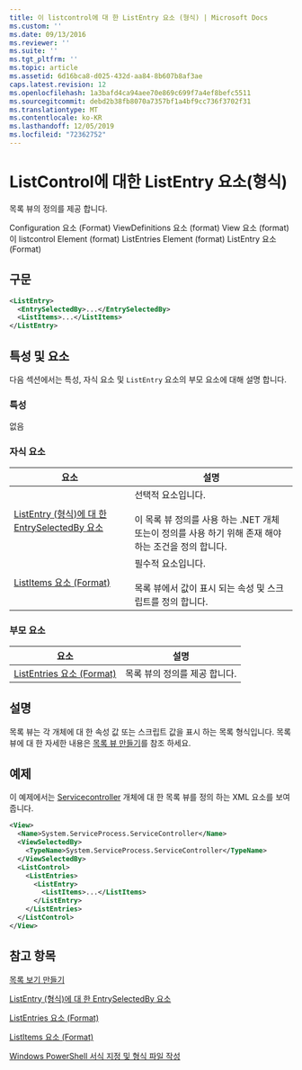 ```yaml
---
title: 이 listcontrol에 대 한 ListEntry 요소 (형식) | Microsoft Docs
ms.custom: ''
ms.date: 09/13/2016
ms.reviewer: ''
ms.suite: ''
ms.tgt_pltfrm: ''
ms.topic: article
ms.assetid: 6d16bca8-d025-432d-aa84-8b607b8af3ae
caps.latest.revision: 12
ms.openlocfilehash: 1a3bafd4ca94aee70e869c699f7a4ef8befc5511
ms.sourcegitcommit: debd2b38fb8070a7357bf1a4bf9cc736f3702f31
ms.translationtype: MT
ms.contentlocale: ko-KR
ms.lasthandoff: 12/05/2019
ms.locfileid: "72362752"
---
```

# <a name="listentry-element-for-listcontrol-format"></a>ListControl에 대한 ListEntry 요소(형식)

목록 뷰의 정의를 제공 합니다.

Configuration 요소 (Format) ViewDefinitions 요소 (format) View 요소 (format)이 listcontrol Element (format) ListEntries Element (format) ListEntry 요소 (Format)

## <a name="syntax"></a>구문

```xml
<ListEntry>
  <EntrySelectedBy>...</EntrySelectedBy>
  <ListItems>...</ListItems>
</ListEntry>
```

## <a name="attributes-and-elements"></a>특성 및 요소

다음 섹션에서는 특성, 자식 요소 및 `ListEntry` 요소의 부모 요소에 대해 설명 합니다.

### <a name="attributes"></a>특성

없음

### <a name="child-elements"></a>자식 요소

|요소|설명|
|-------------|-----------------|
|[ListEntry (형식)에 대 한 EntrySelectedBy 요소](./entryselectedby-element-for-listentry-for-listcontrol-format.md)|선택적 요소입니다.<br /><br /> 이 목록 뷰 정의를 사용 하는 .NET 개체 또는이 정의를 사용 하기 위해 존재 해야 하는 조건을 정의 합니다.|
|[ListItems 요소 (Format)](./listitems-element-for-listentry-for-listcontrol-format.md)|필수적 요소입니다.<br /><br /> 목록 뷰에서 값이 표시 되는 속성 및 스크립트를 정의 합니다.|

### <a name="parent-elements"></a>부모 요소

|요소|설명|
|-------------|-----------------|
|[ListEntries 요소 (Format)](./listentries-element-for-listcontrol-format.md)|목록 뷰의 정의를 제공 합니다.|

## <a name="remarks"></a>설명

목록 뷰는 각 개체에 대 한 속성 값 또는 스크립트 값을 표시 하는 목록 형식입니다. 목록 뷰에 대 한 자세한 내용은 [목록 뷰 만들기](./creating-a-list-view.md)를 참조 하세요.

## <a name="example"></a>예제

이 예제에서는 [Servicecontroller](/dotnet/api/System.ServiceProcess.ServiceController) 개체에 대 한 목록 뷰를 정의 하는 XML 요소를 보여 줍니다.

```xml
<View>
  <Name>System.ServiceProcess.ServiceController</Name>
  <ViewSelectedBy>
    <TypeName>System.ServiceProcess.ServiceController</TypeName>
  </ViewSelectedBy>
  <ListControl>
    <ListEntries>
      <ListEntry>
        <ListItems>...</ListItems>
      </ListEntry>
    </ListEntries>
  </ListControl>
</View>
```

## <a name="see-also"></a>참고 항목

[목록 보기 만들기](./creating-a-list-view.md)

[ListEntry (형식)에 대 한 EntrySelectedBy 요소](./entryselectedby-element-for-listentry-for-listcontrol-format.md)

[ListEntries 요소 (Format)](./listentries-element-for-listcontrol-format.md)

[ListItems 요소 (Format)](./listitems-element-for-listentry-for-listcontrol-format.md)

[Windows PowerShell 서식 지정 및 형식 파일 작성](./writing-a-powershell-formatting-file.md)
